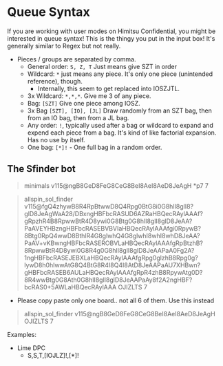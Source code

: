 # Queue Syntax
If you are working with user modes on Himitsu Confidential, you might be interested in queue syntax! This is the thingy you put in the input box!
It's generally similar to Regex but not really.

- Pieces / groups are separated by comma.
    - General order: `S, Z, T` Just means give SZT in order
    - Wildcard: `*` just means any piece. It's only one piece (unintended reference), though.
        - Internally, this seem to get replaced into IOSZJTL.
    - 3x Wildcard: `*,*,*`. Give me 3 of any piece.
    - Bag: `[SZT]` Give one piece among IOSZ.
    - 3x Bag `[SZT], [IO], [JL]` Draw randomly from an SZT bag, then from an IO bag, then from a JL bag. 
    - Any order: `!`, typically used after a bag or wildcard to expand and expend each piece from a bag. It's kind of like factorial expansion. Has no use by itself.
    - One bag: `[*]!` - One full bag in a random order.



## The Sfinder bot
>minimals v115@ngB8GeD8FeG8CeG8BeI8AeI8AeD8JeAgH *p7 7



>allspin_sol_finder v115@fgQ4zhywB8R4RpBtwwD8Q4Rpg0BtG8i0G8hlI8glI8?glD8JeAgWaA28/DBxngHBFbcRASUD6AZRaHBQecRAylAAAf?gRpzhR4B8RpwwBtR4D8ywi0G8Btg0G8hlI8glI8glD8JeAA?PaAVEYHBzngHBFbcRASEBVBVIaHBQecRAylAAAfgi0RpywB?8Btg0RpQ4wwD8BthlR4G8glwhQ4G8glwhI8whI8whD8JeAA?PaAV+vKBwngHBFbcRASEROBVLaHBQecRAylAAAfgRpBtzhB?8RpwwBtR4D8ywi0G8R4g0G8hlI8glI8glD8JeAAPaA0Fg2A?1ngHBFbcRASEJEBXLaHBQecRAylAAAfgRpg0glzhB8Rpg0g?lywD8h0hlwwAtG8Q4BtG8R4I8Q4I8AtD8JeAAPaAU7XHBwn?gHBFbcRASEB6AULaHBQecRAylAAAfgRpR4zhB8RpywAtg0D?8R4wwBtg0G8Ath0G8hlI8glI8glD8JeAAPaAy8f2A2ngHBF?bcRAS0+5AWLaHBQecRAylAAA OJIZLTS 7

- Please copy paste only one board.. not all 6 of them. Use this instead
>allspin_sol_finder v115@ngB8GeD8FeG8CeG8BeI8AeI8AeD8JeAgH OJIZLTS 7




Examples:
- Lime DPC
     - S,S,T,[IOJLZ]!,[*]!